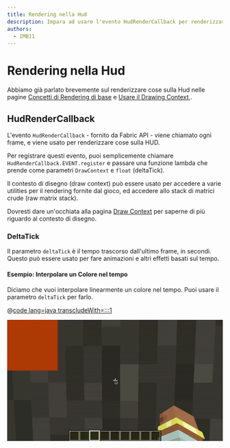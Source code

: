 ```yaml
---
title: Rendering nella Hud
description: Impara ad usare l'evento HudRenderCallback per renderizzare sulla hud.
authors:
  - IMB11
---
```


# Rendering nella Hud

Abbiamo già parlato brevemente sul renderizzare cose sulla Hud nelle pagine [Concetti di Rendering di base](./basic-concepts.md) e [Usare il Drawing Context](./draw-context.md),.

## HudRenderCallback

L'evento `HudRenderCallback` - fornito da Fabric API - viene chiamato ogni frame, e viene usato per renderizzare cose sulla HUD.

Per registrare questi evento, puoi semplicemente chiamare `HudRenderCallback.EVENT.register` e passare una funzione lambda che prende come parametri `DrawContext` e `float` (deltaTick).

Il contesto di disegno (draw context) può essere usato per accedere a varie utilities per il rendering fornite dal gioco, ed accedere allo stack di matrici crude (raw matrix stack).

Dovresti dare un'occhiata alla pagina [Draw Context](./draw-context.md) per saperne di più riguardo al contesto di disegno.

### DeltaTick

Il parametro `deltaTick` è il tempo trascorso dall'ultimo frame, in secondi. Questo può essere usato per fare animazioni e altri effetti basati sul tempo.

#### Esempio: Interpolare un Colore nel tempo

Diciamo che vuoi interpolare linearmente un colore nel tempo. Puoi usare il parametro `deltaTick` per farlo.

@[code lang=java transcludeWith=:::1](@/reference/latest/src/client/java/com/example/docs/rendering/HudRenderingEntrypoint.java)

![](/assets/develop/rendering/hud-rendering-deltatick.webp)
